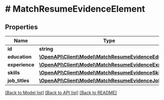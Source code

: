 # # MatchResumeEvidenceElement

## Properties

Name | Type | Description | Notes
------------ | ------------- | ------------- | -------------
**id** | **string** |  |
**education** | [**\OpenAPI\Client\Model\MatchResumeEvidenceEducation**](MatchResumeEvidenceEducation.md) |  |
**experience** | [**\OpenAPI\Client\Model\MatchResumeEvidenceExperience**](MatchResumeEvidenceExperience.md) |  |
**skills** | [**\OpenAPI\Client\Model\MatchResumeEvidenceSkill[]**](MatchResumeEvidenceSkill.md) |  |
**job_titles** | [**\OpenAPI\Client\Model\MatchResumeEvidenceJobTitle[]**](MatchResumeEvidenceJobTitle.md) |  |

[[Back to Model list]](../../README.md#models) [[Back to API list]](../../README.md#endpoints) [[Back to README]](../../README.md)
